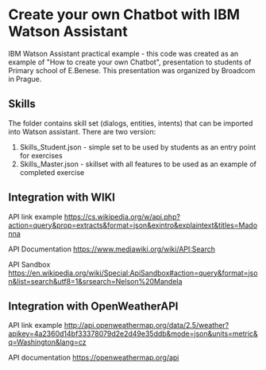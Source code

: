 # Create your own Chatbot with IBM Watson Assistant
IBM Watson Assistant practical example - this code was created as an example of "How to create your own Chatbot", presentation to students of Primary school of E.Benese. This presentation was organized by Broadcom in Prague.

## Skills
The folder contains skill set (dialogs, entities, intents) that can be imported into Watson assistant. There are two version:

1. Skills_Student.json - simple set to be used by students as an entry point for exercises 
2. Skills_Master.json - skillset with all features to be used as an example of completed exercise

## Integration with WIKI

API link example https://cs.wikipedia.org/w/api.php?action=query&prop=extracts&format=json&exintro&explaintext&titles=Madonna

API Documentation https://www.mediawiki.org/wiki/API:Search

API Sandbox https://en.wikipedia.org/wiki/Special:ApiSandbox#action=query&format=json&list=search&utf8=1&srsearch=Nelson%20Mandela


## Integration with OpenWeatherAPI

API link example
 http://api.openweathermap.org/data/2.5/weather?apikey=4a2360d14bf33378079d2e2d49e35ddb&mode=json&units=metric&q=Washington&lang=cz

API documentation
https://openweathermap.org/api

